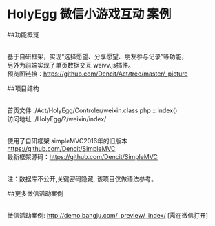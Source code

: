 # HolyEgg 微信小游戏互动 案例

##功能概览

<br/>基于自研框架，实现“选择愿望、分享愿望、朋友参与记录”等功能，
<br/>另外为前端实现了单页数据交互 weivv.js插件。
<br/>预览图链接：https://github.com/Dencit/Act/tree/master/_picture


##项目结构

<br/>首页文件 ./Act/HolyEgg/Controler/weixin.class.php :: index()
<br/>访问地址 ./HolyEgg/?/weixin/index/

<br/>使用了自研框架 simpleMVC2016年的旧版本  https://github.com/Dencit/SimpleMVC
<br/>最新框架源码：https://github.com/Dencit/SimpleMVC

<br/>注：数据库不公开,关键密码隐藏, 该项目仅做语法参考。

##更多微信活动案例

<br/>微信活动案例: http://demo.bangju.com/_preview/_index/  [需在微信打开]
